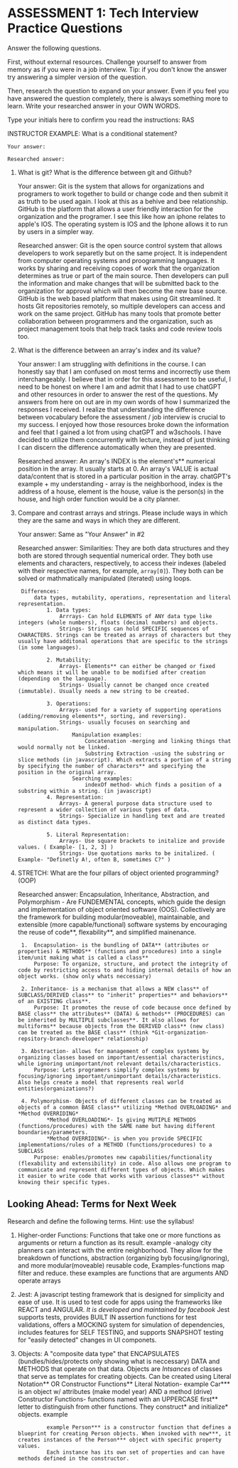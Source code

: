 # ASSESSMENT 1: Tech Interview Practice Questions

Answer the following questions.

First, without external resources. Challenge yourself to answer from memory as if you were in a job interview. Tip: if you don't know the answer try answering a simpler version of the question.

Then, research the question to expand on your answer. Even if you feel you have answered the question completely, there is always something more to learn. Write your researched answer in your OWN WORDS.

Type your initials here to confirm you read the instructions: RAS

INSTRUCTOR EXAMPLE: What is a conditional statement?

    Your answer:

    Researched answer:

1. What is git? What is the difference between git and Github?

    Your answer:
        Git is the system that allows for organizations and programers to work together to build or change code and then submit it as truth to be used again. I look at this as a behive and bee relationship. 
        GitHub is the platform that allows a user friendly interaction for the organization and the programer. I see this like how an iphone relates to apple's IOS. The operating system is IOS and the Iphone allows it to run by users in a simpler way. 

    Researched answer:
        Git is the open source control system that allows developers to work separetly but on the same project. It is independent from computer operating systems and proogramming languages. It works by sharing and receiving copoes of work that the organization determines as true or part of the main source. Then developers can pull the information and make changes that will be submitted back to the organization for approval which will then become the new base source. 
        GitHub is the web based platform that makes using Git streamlined. It hosts Git repositories remotely, so multiple developers can access and work on the same project. GitHub has many tools that promote better collaboration between programmers and the organization, such as project management tools that help track tasks and code review tools too.

2. What is the difference between an array's index and its value?

    Your answer:
        I am struggling with definitions in the course. I can honestly say that I am confused on most terms and incorrectly use them interchangeably. I believe that in order for this assessment to be useful, I need to be honest on where I am and admit that I had to use chatGPT and other resources in order to answer the rest of the questions. My answers from here on out are in my own words of how I summarized the responses I received. I realize that understanding the difference between vocabulary before the assessment / job interview is crucial to my success. I enjoyed how those resources broke down the information and feel that I gained a lot from using chatGPT and w3schools. I have decided to utilize them concurrently with lecture, instead of just thinking I can discern the difference automatically when they are presented. 

    Researched answer:
        An array's INDEX is the element's** numerical position in the array. It usually starts at 0. 
        An array's VALUE is actual data/content that is stored in a particular position in the array. 
        chatGPT's example + my understanding - array is the neighborhood, index is the address of a house, element is the house, value is the person(s) in the house, and high order function would be a city planner. 

3. Compare and contrast arrays and strings. Please include ways in which they are the same and ways in which they are different.

    Your answer:
        Same as "Your Answer" in #2

    Researched answer:
        Similarities: They are both data structures and they both are stored through sequential numerical order. They both use elements and characters, respectively, to access their indexes (labeled with their respective names, for example, `array[0]`). They both can be solved or mathmatically manipulated (iterated) using loops. 

        Differences:
            data types, mutability, operations, representation and literal representation. 
                1. Data types: 
                    Arrrays- Can hold ELEMENTS of ANY data type like integers (whole numbers), floats (decimal numbers) and objects. 
                    Strings- Strings can hold SPECIFIC sequences of CHARACTERS. Strings can be treated as arrays of characters but they usually have additonal operations that are specific to the strings (in some languages).

                2. Mutability: 
                    Arrays- Elements** can either be changed or fixed which means it will be unable to be modified after creation (depending on the language). 
                    Strings- Usually cannot be changed once created (immutable). Usually needs a new string to be created. 

                3. Operations:
                    Arrays- used for a variety of supporting operations (adding/removing elements**, sorting, and reversing). 
                    Strings- usually focuses on searching and manipulation. 
                        Manipulation examples: 
                            Concatenation -merging and linking things that would normally not be linked.
                            Substring Extraction -using the substring or slice methods (in javascript). Which extracts a portion of a string by specifying the number of characters** and specifying the position in the original array.
                        Searching examples:
                            indexOf method- which finds a position of a substring within a string. (in javascript)
                4. Representation: 
                    Arrays- A general purpose data structure used to represent a wider collection of various types of data.
                    Strings- Specialize in handling text and are treated as distinct data types. 

                5. Literal Representation: 
                    Arrays- Use square brackets to initalize and provide values. ( Example- [1, 2, 3] )
                    Strings- Use quotations marks to be initalized. ( Example- "Definetly A!, often B, sometimes C?" )

4. STRETCH: What are the four pillars of object oriented programming? (OOP)

    Researched answer:
        Encapsulation, Inheritance, Abstraction, and Polymorphism - Are FUNDEMENTAL concepts, which guide the design and implementation of object oriented software (OOS).  Collectively are the framework for building modular(moveable), maintainable, and extensible (more capable/functional) software systems by encouraging the reuse of code**,  flexability**, and simplified mainenance. 

        1.  Encapsulation- is the bundling of DATA** (attributes or properties) & METHODS** (functions and procedures) into a single item/unit making what is called a class**
            Purpose: To organize, structure, and protect the integrity of code by restricting access to and hiding internal details of how an object works. (show only whats neccessary)

        2. Inheritance- is a mechanism that allows a NEW class** of SUBCLASS/DERIVED class** to "inherit" properties** and behaviors** of an EXISTING class**.
            Purpose: It promotes the reuse of code because once defined by BASE class** the attributes** (DATA) & methods** (PROCEDURES) can be inherited by MULTIPLE subclasses**. It also allows for multiforms** because objects from the DERIVED class** (new class) can be treated as the BASE class** (think *Git-organization-repsitory-branch-developer* relationship)

        3. Abstraction- allows for management of complex systems by organizing classes based on important/essential characteristincs, while ignoring unimportant/not relevant details/characteristics.
            Purpose: Lets programers simplify complex systems by focusing/ignoring important/unimportant details/characteristics. Also helps create a model that represents real world entities(organizations?)

        4. Polymorphism- Objects of different classes can be treated as objects of a common BASE class** utilizing *Method OVERLOADING* and *Method OVERRIDING* 
                *Method OVERLOADING*- Is giving MUTIPLE METHODS (functions/procedures) with the SAME name but having different boundaries/parameters. 
                *Method OVERRIDING*- is when you provide SPECIFIC implementations/rules of a METHOD (functions/procedures) to a SUBCLASS
            Purpose: enables/promotes new capabilities/functionality (flexability and extensibility) in code. Also allows one program to communicate and represent different types of objects. Which makes it easier to write code that works with various classes** without knowing their specific types. 

## Looking Ahead: Terms for Next Week

Research and define the following terms. Hint: use the syllabus!

1. Higher-order Functions: 
        Functions that take one or more functions as arguments or return a function as its result. example -analogy city planners can interact with the entire neighborhood. They allow for the breakdown of functions, abstraction (organizing byb focusing/ignoring), and more modular(moveable) reusable code, Examples-functions map filter and reduce. these examples are functions that are arguments AND operate arrays

2. Jest:
        A javascript testing framework that is designed for simplicity and ease of use. It is used to test code for apps using the frameworks like  REACT and ANGULAR. *It is developed and maintained by facebook*
        Jest supports tests, provides BUILT IN assertion functions for test validations, offers a MOCKING system for simulation of dependencies,  includes features for SELF TESTING, and supports SNAPSHOT testing for "easily detected" changes in UI componets. 

3. Objects:
        A "composite data type" that ENCAPSULATES (bundles/hides/protects only showing what is neccessary) DATA and METHODS that operate on that data. Objects are *Intsances* of classes that serve as templates for creating objects. 
        <!-- I still dont understand this based off the definition -->
        Can be created using Literal Notation** OR Constructor Functions** 
            Literal Notation-
                 example
                <!-- let car = { 
                make: 'Toyota',
                model: 'Camry',
                year: 2022,
                drive: function() {
                    console.log('Vroom!')
                 }
              } -->
                Car*** is an object w/ attributes (make model year) AND a method (drive)
            Constructor Functions- 
                functions named with an UPPERCASE first** letter to distinguish from other functions. 
                They construct* and initialize* objects. 
                <!-- Invoking a constructor function with a `new` (backticks) keyword it creates a new instance of an object. -->
                <!-- unsure of ^ this definition but i understand the example  -->
                <!-- using `this` keyword inside the constructor function refers to the newly created** object -->
                example
                <!--*** creating a 'person' object***** -->
                <!-- function Person (name,age) {
                    ***properties***
                    this.name = name;
                    this.age =age;
                    ***method***
                    this.sayHello -function () {
                        console.log (`Hello, my name is ${this.name} and I am ${this.age}vyears old.`)
                    }
                 }
                ***creating instances of a 'person'vobject using the constructor*** -->
                <!-- let person1 = new Person("John, 30)
                let person2 = new Person("Jane, 25)
                *** invoking the sayHello method
                person1.sayHello() -> output = `Hello, my name is ${this.name} and I am ${this.age}vyears old.` ***person1***
                person2.sayHello() -> output = `Hello, my name is ${this.name} and I am ${this.age}vyears old.` ***person2*** -->

                example Person*** is a constructor function that defines a blueprint for creating Person objects. When invoked with new***, it creates instances of the Person*** object with specific property values. 
                Each instance has its own set of properties and can have methods defined in the constructor.
